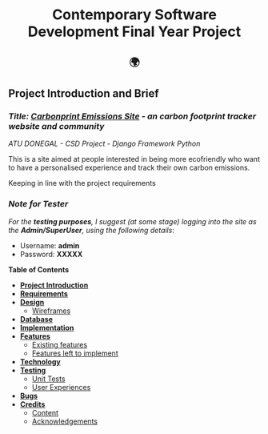 <h1 align="center">Contemporary Software Development Final Year Project 

<h2 align="center"> 🌍  </h2>


## **Project Introduction and Brief**

### *Title: **[Carbonprint Emissions Site](https://github.com/NeiloErnesto89/carbonprint)** - an carbon footprint tracker website and community*

*ATU DONEGAL - CSD Project - Django Framework Python*

This is a site aimed at people interested in being more ecofriendly who want to have a personalised experience and track their own carbon emissions.

Keeping in line with the project requirements 

### *Note for Tester*

*For the **testing purposes**, I suggest (at some stage) logging into the site as the **Admin/SuperUser**, using the following details*: 
- Username: **admin**   
- Password: **XXXXX** 

**Table of Contents**

- [**Project Introduction**](#project-introduction)
- [**Requirements**](#requirments)
- [**Design**](#design)
    - [Wireframes](#wireframes)
- [**Database**](#database)
- [**Implementation**](#implementation)
- [**Features**](#features)
	- [Existing features](#existing-features)
	- [Features left to implement](#features-left-to-implement)       
- [**Technology**](#technology)
- [**Testing**](#testing)	
    - [Unit Tests](#unit-tests)
    - [User Experiences](#user-experiences)
- [**Bugs**](#bugs)
- [**Credits**](#credits)
	- [Content](#content)
	- [Acknowledgements](#acknowledgements)
